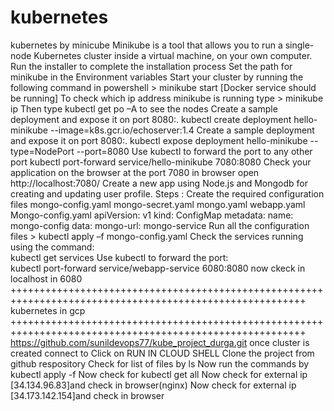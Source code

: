 # kubernetes
kubernetes by minicube
Minikube is a tool that allows you to run a single-node Kubernetes cluster inside a virtual machine, on your own computer.
Run the installer to complete the installation process
Set the path for minikube in the Environment variables
Start your cluster by running the following command in powershell
	> minikube start             [Docker service should be running]
To check which ip address minikube is running type
	> minikube ip
Then type  kubectl get po –A to see the nodes
Create a sample deployment and expose it on port 8080:.
kubectl create deployment hello-minikube --image=k8s.gcr.io/echoserver:1.4 
Create a sample deployment and expose it on port 8080:.
kubectl expose deployment hello-minikube --type=NodePort --port=8080
Use kubectl to forward the port to any other port 
	 kubectl port-forward service/hello-minikube 7080:8080
Check your application on the browser at the port 7080
	in browser open http://localhost:7080/
Create a new app using Node.js and Mongodb for creating and updating user profile.
Steps : Create the required configuration files 
	mongo-config.yaml
	mongo-secret.yaml
	mongo.yaml
	webapp.yaml
Mongo-config.yaml		apiVersion: v1 
				kind: ConfigMap 
				metadata: 
		    			  name: mongo-config 
				data: 
		           		               mongo-url: mongo-service
Run all the configuration files
	> kubectl apply –f  mongo-config.yaml
Check the services running using the command:	
	kubectl get services
Use kubectl to forward the port:	
	kubectl port-forward service/webapp-service 6080:8080
now ckeck in localhost in 6080
+++++++++++++++++++++++++++++++++++++++++++++++++++++++++++++++++++++++++++++++++++++++++++++++++++++++++
kubernetes in gcp
+++++++++++++++++++++++++++++++++++++++++++++++++++++++++++++++++++++++++++++++++++++++++++++++++++++++++
https://github.com/sunildevops77/kube_project_durga.git
once cluster is created connect to Click on RUN IN CLOUD SHELL
Clone the project from github respository
Check for list of files by ls
Now run the commands by kubectl apply -f
Now check for kubectl get all
Now check for external ip [34.134.96.83]and check in browser(nginx)
Now check for external ip [34.173.142.154]and check in browser

